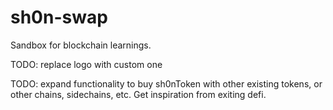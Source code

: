 # sh0n-swap
Sandbox for blockchain learnings.

TODO: replace logo with custom one

TODO: expand functionality to buy sh0nToken with other existing tokens, or other chains, sidechains, etc. Get inspiration from exiting defi.  
